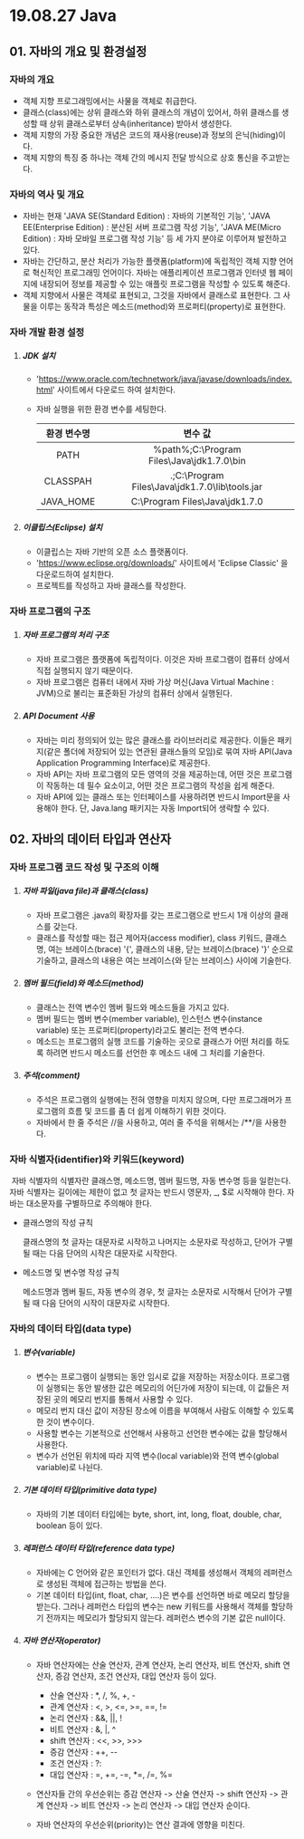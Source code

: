# 19.08.27 Java

## 01. 자바의 개요 및 환경설정

### 자바의 개요

- 객체 지향 프로그래밍에서는 사물을 객체로 취급한다.
- 클래스(class)에는 상위 클래스와 하위 클래스의 개념이 있어서, 하위 클래스를 생성할 때 상위 클래스로부터 상속(inheritance) 받아서 생성한다.
- 객체 지향의 가장 중요한 개념은 코드의 재사용(reuse)과 정보의 은닉(hiding)이다.
- 객체 지향의 특징 중 하나는 객체 간의 메시지 전달 방식으로 상호 통신을 주고받는다.



### 자바의 역사 및 개요

- 자바는 현재 'JAVA SE(Standard Edition) : 자바의 기본적인 기능', 'JAVA EE(Enterprise Edition) : 분산된 서버 프로그램 작성 기능', 'JAVA ME(Micro Edition) : 자바 모바일 프로그램 작성 기능' 등 세 가지 분야로 이루어져 발전하고 있다.
- 자바는 간단하고, 분산 처리가 가능한 플랫폼(platform)에 독립적인 객체 지향 언어로 혁신적인 프로그래밍 언어이다. 자바는 애플리케이션 프로그램과 인터넷 웹 페이지에 내장되어 정보를 제공할 수 있는 애플릿 프로그램을 작성할 수 있도록 해준다.
- 객체 지향에서 사물은 객체로 표현되고, 그것을 자바에서 클래스로 표현한다. 그 사물을 이루는 동작과 특성은 메소드(method)와 프로퍼티(property)로 표현한다.



### 자바 개발 환경 설정

1. ##### JDK 설치

   - 'https://www.oracle.com/technetwork/java/javase/downloads/index.html' 사이트에서 다운로드 하여 설치한다.

   - 자바 실행을 위한 환경 변수를 세팅한다.

     | 환경 변수명 |                    변수 값                     |
     | :---------: | :--------------------------------------------: |
     |    PATH     |   %path%;C:\Program Files\Java\jdk1.7.0\bin    |
     |  CLASSPAH   | .;C:\Program Files\Java\jdk1.7.0\lib\tools.jar |
     |  JAVA_HOME  |         C:\Program Files\Java\jdk1.7.0         |

2. ##### 이클립스(Eclipse) 설치

   - 이클립스는 자바 기반의 오픈 소스 플랫폼이다.
   - 'https://www.eclipse.org/downloads/' 사이트에서 'Eclipse Classic' 을 다운로드하여 설치한다.
   - 프로젝트를 작성하고 자바 클래스를 작성한다.



### 자바 프로그램의 구조

1. ##### 자바 프로그램의 처리 구조

   - 자바 프로그램은 플랫폼에 독립적이다. 이것은 자바 프로그램이 컴퓨터 상에서 직접 실행되지 않기 때문이다.
   - 자바 프로그램은 컴퓨터 내에서 자바 가상 머신(Java Virtual Machine : JVM)으로 불리는 표준화된 가상의 컴퓨터 상에서 실행된다.

2. ##### API Document 사용

   - 자바는 미리 정의되어 있는 많은 클래스를 라이브러리로 제공한다. 이들은 패키지(같은 폴더에 저장되어 있는 연관된 클래스들의 모임)로 묶여 자바 API(Java Application Programming Interface)로 제공한다.
   - 자바 API는 자바 프로그램의 모든 영역의 것을 제공하는데, 어떤 것은 프로그램이 작동하는 데 필수 요소이고, 어떤 것은 프로그램의 작성을 쉽게 해준다.
   - 자바 API에 있는 클래스 또는 인터페이스를 사용하려면 반드시 Import문을 사용해야 한다. 단, Java.lang 패키지는 자동 Import되어 생략할 수 있다.



## 02. 자바의 데이터 타입과 연산자

### 자바 프로그램 코드 작성 및 구조의 이해

1. ##### 자바 파일(java file)과 클래스(class)

   - 자바 프로그램은 .java의 확장자를 갖는 프로그램으로 반드시 1개 이상의 클래스를 갖는다.
   - 클래스를 작성할 때는 접근 제어자(access modifier), class 키워드, 클래스명, 여는 브레이스(brace) '{', 클래스의 내용, 닫는 브레이스(brace) '}' 순으로 기술하고, 클래스의 내용은 여는 브레이스{와 닫는 브레이스} 사이에 기술한다.

2. ##### 멤버 필드(field)와 메소드(method)

   - 클래스는 전역 변수인 멤버 필드와 메소드들을 가지고 있다.
   - 멤버 필드는 멤버 변수(member variable), 인스턴스 변수(instance variable) 또는 프로퍼티(property)라고도 불리는 전역 변수다.
   - 메소드는 프로그램의 실행 코드를 기술하는 곳으로 클래스가 어떤 처리를 하도록 하려면 반드시 메소드를 선언한 후 메소드 내에 그 처리를 기술한다.

3. ##### 주석(comment)

   - 주석은 프로그램의 실행에는 전혀 영향을 미치지 않으며, 다만 프로그래머가 프로그램의 흐름 및 코드를 좀 더 쉽게 이해하기 위한 것이다.
   - 자바에서 한 줄 주석은 //을 사용하고, 여러 줄 주석을 위해서는 /**/을 사용한다.



### 자바 식별자(identifier)와 키워드(keyword)

​	자바 식별자의 식별자란 클래스명, 메소드명, 멤버 필드명, 자동 변수명 등을 일컫는다. 자바 식별자는 길이에는 	제한이 없고 첫 글자는 반드시 영문자, _, $로 시작해야 한다. 자바는 대소문자를 구별하므로 주의해야 한다.

- 클래스명의 작성 규칙

  클래스명의 첫 글자는 대문자로 시작하고 나머지는 소문자로 작성하고, 단어가 구별될 때는 다음 단어의 시작은 대문자로 시작한다.

- 메소드명 및 변수명 작성 규칙

  메소드명과 멤버 필드, 자동 변수의 경우, 첫 글자는 소문자로 시작해서 단어가 구별될 때 다음 단어의 시작이 대문자로 시작한다.



### 자바의 데이터 타입(data type)

1. ##### 변수(variable)

   - 변수는 프로그램이 실행되는 동안 임시로 값을 저장하는 저장소이다. 프로그램이 실행되는 동안 발생한 값은 메모리의 어딘가에 저장이 되는데, 이 값들은 저장된 곳의 메모리 번지를 통해서 사용할 수 있다.
   - 메모리 번지 대신 값이 저장된 장소에 이름을 부여해서 사람도 이해할 수 있도록 한 것이 변수이다.
   - 사용할 변수는 기본적으로 선언해서 사용하고 선언한 변수에는 값을 할당해서 사용한다.
   - 변수가 선언된 위치에 따라 지역 변수(local variable)와 전역 변수(global variable)로 나뉜다.

2. ##### 기본 데이터 타입(primitive data type)

   - 자바의 기본 데이터 타입에는 byte, short, int, long, float, double, char, boolean 등이 있다.

3. ##### 레퍼런스 데이터 타입(reference data type)

   - 자바에는 C 언어와 같은 포인터가 없다. 대신 객체를 생성해서 객체의 레퍼런스로 생성된 객체에 접근하는 방법을 쓴다.
   - 기본 데이터 타입(int, float, char, ....)은 변수를 선언하면 바로 메모리 할당을 받는다. 그러나 레퍼런스 타입의 변수는 new 키워드를 사용해서 객체를 할당하기 전까지는 메모리가 할당되지 않는다. 레퍼런스 변수의 기본 값은 null이다.

4. ##### 자바 연산자(operator)

   - 자바 연산자에는 산술 연산자, 관계 연산자, 논리 연산자, 비트 연산자, shift 연산자, 증감 연산자, 조건 연산자, 대입 연산자 등이 있다.

     - 산술 연산자 : *, /, %, +, -
     - 관계 연산자 : <, >, <=, >=, ==, !=
     - 논리 연산자 : &&, ||, !
     - 비트 연산자 : &, |, ^
     - shift 연산자 : <<, >>, >>>
     - 증감 연산자 : ++, --
     - 조건 연산자 : ?:
     - 대입 연산자 : =, +=, -=, *=, /=, %=

   - 연산자들 간의 우선순위는 증감 연산자 -> 산술 연산자 -> shift 연산자 -> 관계 연산자 -> 비트 연산자 -> 논리 연산자 -> 대입 연산자 순이다.

   - 자바 연산자의 우선순위(priority)는 연산 결과에 영향을 미친다.

     

     